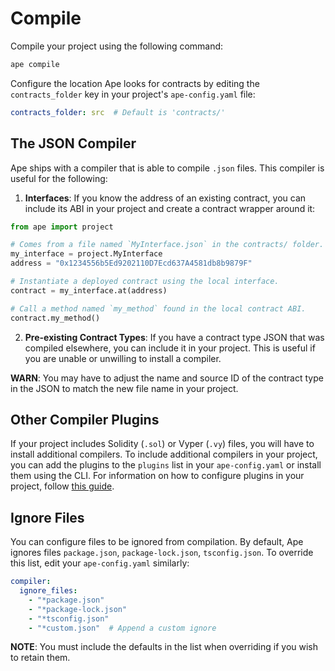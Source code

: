 # Compile

Compile your project using the following command:

```bash
ape compile
```

Configure the location Ape looks for contracts by editing the `contracts_folder` key in your project's `ape-config.yaml` file:

```yaml
contracts_folder: src  # Default is 'contracts/'
```

## The JSON Compiler

Ape ships with a compiler that is able to compile `.json` files.
This compiler is useful for the following:

1. **Interfaces**: If you know the address of an existing contract, you can include its ABI in your project and create a contract wrapper around it:

```python
from ape import project

# Comes from a file named `MyInterface.json` in the contracts/ folder.
my_interface = project.MyInterface
address = "0x1234556b5Ed9202110D7Ecd637A4581db8b9879F"

# Instantiate a deployed contract using the local interface.
contract = my_interface.at(address)

# Call a method named `my_method` found in the local contract ABI.
contract.my_method()
```

2. **Pre-existing Contract Types**: If you have a contract type JSON that was compiled elsewhere, you can include it in your project.
This is useful if you are unable or unwilling to install a compiler.

**WARN**: You may have to adjust the name and source ID of the contract type in the JSON to match the new file name in your project.

## Other Compiler Plugins

If your project includes Solidity (`.sol`) or Vyper (`.vy`) files, you will have to install additional compilers.
To include additional compilers in your project, you can add the plugins to the `plugins` list in your `ape-config.yaml` or install them using the CLI.
For information on how to configure plugins in your project, follow [this guide](./installing_plugins.html).

## Ignore Files

You can configure files to be ignored from compilation.
By default, Ape ignores files `package.json`, `package-lock.json`, `tsconfig.json`.
To override this list, edit your `ape-config.yaml` similarly:

```yaml
compiler:
  ignore_files:
    - "*package.json"
    - "*package-lock.json"
    - "*tsconfig.json"
    - "*custom.json"  # Append a custom ignore
```

**NOTE**: You must include the defaults in the list when overriding if you wish to retain them.
